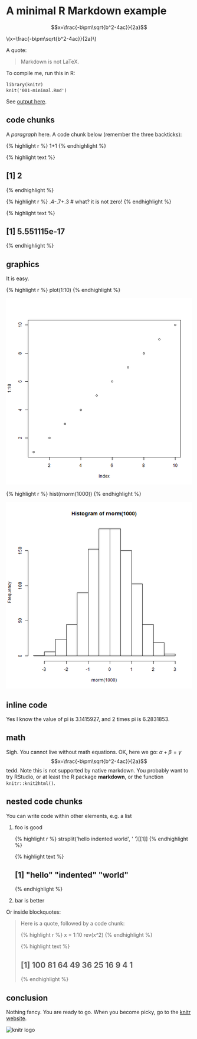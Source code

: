 # A minimal R Markdown example

<script type="text/javascript" src="http://cdn.mathjax.org/mathjax/latest/MathJax.js?config=default"></script>

$$x=\frac{-b\pm\sqrt{b^2-4ac}}{2a}$$

\\(x=\frac{-b\pm\sqrt{b^2-4ac}}{2a}\\)

A quote:

> Markdown is not LaTeX.

To compile me, run this in R:

    library(knitr)
    knit('001-minimal.Rmd')

See [output here](https://github.com/yihui/knitr-examples/blob/master/001-minimal.md).

## code chunks

A _paragraph_ here. A code chunk below (remember the three backticks):


{% highlight r %}
1+1
{% endhighlight %}



{% highlight text %}
## [1] 2
{% endhighlight %}



{% highlight r %}
.4-.7+.3 # what? it is not zero!
{% endhighlight %}



{% highlight text %}
## [1] 5.551115e-17
{% endhighlight %}

## graphics

It is easy.


{% highlight r %}
plot(1:10)
{% endhighlight %}

![plot of chunk unnamed-chunk-2](/figure/source/2016-04-14-001-minimal/unnamed-chunk-2-1.png)

{% highlight r %}
hist(rnorm(1000))
{% endhighlight %}

![plot of chunk unnamed-chunk-2](/figure/source/2016-04-14-001-minimal/unnamed-chunk-2-2.png)

## inline code

Yes I know the value of pi is 3.1415927, and 2 times pi is 6.2831853.

## math

Sigh. You cannot live without math equations. OK, here we go: $\alpha+\beta=\gamma$ $$x=\frac{-b\pm\sqrt{b^2-4ac}}{2a}$$ tedd. Note this is not supported by native markdown. You probably want to try RStudio, or at least the R package **markdown**, or the function `knitr::knit2html()`.

## nested code chunks

You can write code within other elements, e.g. a list

1. foo is good
    
    {% highlight r %}
    strsplit('hello indented world', ' ')[[1]]
    {% endhighlight %}
    
    
    
    {% highlight text %}
    ## [1] "hello"    "indented" "world"
    {% endhighlight %}
2. bar is better

Or inside blockquotes:

> Here is a quote, followed by a code chunk:
>
> 
> {% highlight r %}
> x = 1:10
> rev(x^2)
> {% endhighlight %}
> 
> 
> 
> {% highlight text %}
> ##  [1] 100  81  64  49  36  25  16   9   4   1
> {% endhighlight %}

## conclusion

Nothing fancy. You are ready to go. When you become picky, go to the [knitr website](http://yihui.name/knitr/).

![knitr logo](http://yihui.name/knitr/images/knit-logo.png)
